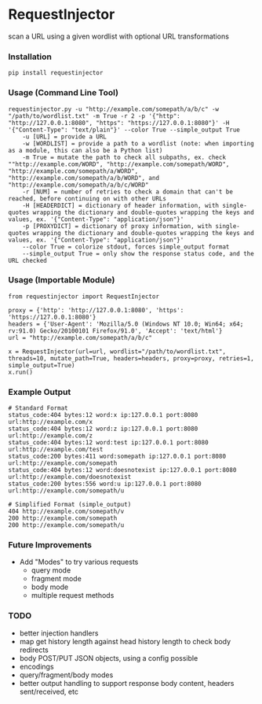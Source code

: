 # RequestInjector
scan a URL using a given wordlist with optional URL transformations

### Installation
```
pip install requestinjector
```

### Usage (Command Line Tool)
```
requestinjector.py -u "http://example.com/somepath/a/b/c" -w "/path/to/wordlist.txt" -m True -r 2 -p '{"http": "http://127.0.0.1:8080", "https": "https://127.0.0.1:8080"}' -H '{"Content-Type": "text/plain"}' --color True --simple_output True
	-u [URL] = provide a URL
	-w [WORDLIST] = provide a path to a wordlist (note: when importing as a module, this can also be a Python list)
	-m True = mutate the path to check all subpaths, ex. check ""http://example.com/WORD", "http://example.com/somepath/WORD", "http://example.com/somepath/a/WORD", "http://example.com/somepath/a/b/WORD", and "http://example.com/somepath/a/b/c/WORD"
	-r [NUM] = number of retries to check a domain that can't be reached, before continuing on with other URLs
	-H [HEADERDICT] = dictionary of header information, with single-quotes wrapping the dictionary and double-quotes wrapping the keys and values, ex. '{"Content-Type": "application/json"}'
	-p [PROXYDICT] = dictionary of proxy information, with single-quotes wrapping the dictionary and double-quotes wrapping the keys and values, ex. '{"Content-Type": "application/json"}'
	--color True = colorize stdout, forces simple_output format
	--simple_output True = only show the response status code, and the URL checked
```

### Usage (Importable Module)
```
from requestinjector import RequestInjector

proxy = {'http': 'http://127.0.0.1:8080', 'https': 'https://127.0.0.1:8080'}
headers = {'User-Agent': 'Mozilla/5.0 (Windows NT 10.0; Win64; x64; rv:91.0) Gecko/20100101 Firefox/91.0', 'Accept': 'text/html'}
url = "http://example.com/somepath/a/b/c"

x = RequestInjector(url=url, wordlist="/path/to/wordlist.txt", threads=10, mutate_path=True, headers=headers, proxy=proxy, retries=1, simple_output=True)
x.run()
```

### Example Output
```
# Standard Format
status_code:404 bytes:12 word:x ip:127.0.0.1 port:8080 url:http://example.com/x
status_code:404 bytes:12 word:z ip:127.0.0.1 port:8080 url:http://example.com/z
status_code:404 bytes:12 word:test ip:127.0.0.1 port:8080 url:http://example.com/test
status_code:200 bytes:411 word:somepath ip:127.0.0.1 port:8080 url:http://example.com/somepath
status_code:404 bytes:12 word:doesnotexist ip:127.0.0.1 port:8080 url:http://example.com/doesnotexist
status_code:200 bytes:556 word:u ip:127.0.0.1 port:8080 url:http://example.com/somepath/u

# Simplified Format (simple_output)
404 http://example.com/somepath/v
200 http://example.com/somepath
200 http://example.com/somepath/u

```

### Future Improvements
- Add "Modes" to try various requests
	- query mode
	- fragment mode
	- body mode
	- multiple request methods

### TODO
- better injection handlers
- map get history length against head history length to check body redirects
- body POST/PUT JSON objects, using a config possible
- encodings
- query/fragment/body modes
- better output handling to support response body content, headers sent/received, etc